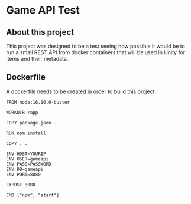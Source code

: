 # Game API Test

## About this project
This project was designed to be a test seeing how possible it would be to run a small REST API from docker containers that will be used in Unity for items and their metadata.

## Dockerfile
A dockerfile needs to be created in order to build this project
```
FROM node:16.10.0-buster

WORKDIR /app

COPY package.json .

RUN npm install

COPY . .

ENV HOST=YOURIP
ENV USER=gameapi
ENV PASS=PASSWORD
ENV DB=gameapi
ENV PORT=8080

EXPOSE 8080

CMD ["npm", "start"]
```
